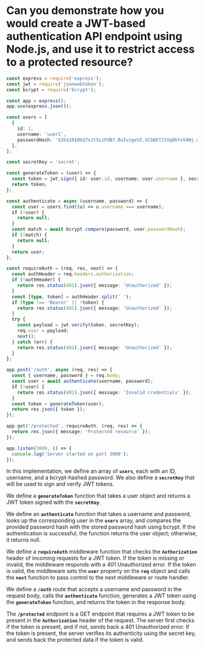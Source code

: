 # Can you demonstrate how you would create a JWT-based authentication API endpoint using Node.js, and use it to restrict access to a protected resource?
    
```typescript
const express = require('express');
const jwt = require('jsonwebtoken');
const bcrypt = require('bcrypt');

const app = express();
app.use(express.json());

const users = [
  {
    id: 1,
    username: 'user1',
    passwordHash: '$2b$10$0Gd7xJtSLzPdB7.BuIvzgeVZ.GCbBETJ1Vg0kYvS8Wj.aOR4TYg9C', // password is "password1"
  },
];

const secretKey = 'secret';

const generateToken = (user) => {
  const token = jwt.sign({ id: user.id, username: user.username }, secretKey);
  return token;
};

const authenticate = async (username, password) => {
  const user = users.find((u) => u.username === username);
  if (!user) {
    return null;
  }
  const match = await bcrypt.compare(password, user.passwordHash);
  if (!match) {
    return null;
  }
  return user;
};

const requireAuth = (req, res, next) => {
  const authHeader = req.headers.authorization;
  if (!authHeader) {
    return res.status(401).json({ message: 'Unauthorized' });
  }
  const [type, token] = authHeader.split(' ');
  if (type !== 'Bearer' || !token) {
    return res.status(401).json({ message: 'Unauthorized' });
  }
  try {
    const payload = jwt.verify(token, secretKey);
    req.user = payload;
    next();
  } catch (err) {
    return res.status(401).json({ message: 'Unauthorized' });
  }
};

app.post('/auth', async (req, res) => {
  const { username, password } = req.body;
  const user = await authenticate(username, password);
  if (!user) {
    return res.status(401).json({ message: 'Invalid credentials' });
  }
  const token = generateToken(user);
  return res.json({ token });
});

app.get('/protected', requireAuth, (req, res) => {
  return res.json({ message: 'Protected resource' });
});

app.listen(3000, () => {
  console.log('Server started on port 3000');
});

```

In this implementation, we define an array of **`users`**, each with an ID, username, and a bcrypt-hashed password. We also define a **`secretKey`** that will be used to sign and verify JWT tokens.

We define a **`generateToken`** function that takes a user object and returns a JWT token signed with the **`secretKey`**.

We define an **`authenticate`** function that takes a username and password, looks up the corresponding user in the **`users`** array, and compares the provided password hash with the stored password hash using bcrypt. If the authentication is successful, the function returns the user object; otherwise, it returns null.

We define a **`requireAuth`** middleware function that checks the **`Authorization`** header of incoming requests for a JWT token. If the token is missing or invalid, the middleware responds with a 401 Unauthorized error. If the token is valid, the middleware sets the **`user`** property on the **`req`** object and calls the **`next`** function to pass control to the next middleware or route handler.

We define a **`/auth`** route that accepts a username and password in the request body, calls the **`authenticate`** function, generates a JWT token using the **`generateToken`** function, and returns the token in the response body.

The **`/protected`** endpoint is a GET endpoint that requires a JWT token to be present in the **`Authorization`** header of the request. The server first checks if the token is present, and if not, sends back a 401 Unauthorized error. If the token is present, the server verifies its authenticity using the secret key, and sends back the protected data if the token is valid.